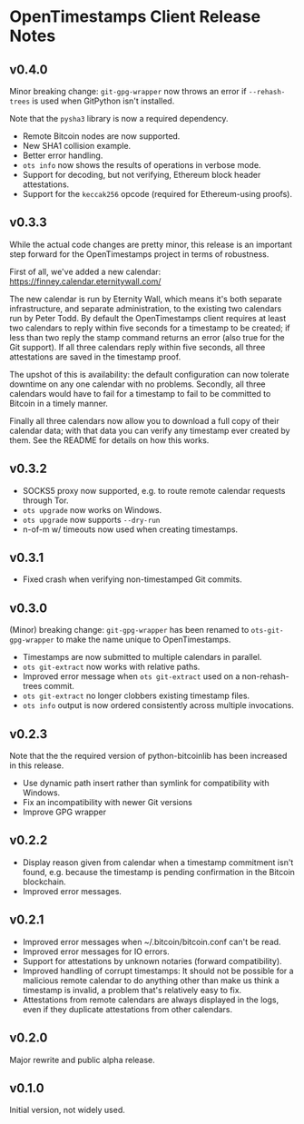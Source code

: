 # OpenTimestamps Client Release Notes

## v0.4.0

Minor breaking change: `git-gpg-wrapper` now throws an error if
`--rehash-trees` is used when GitPython isn't installed.

Note that the `pysha3` library is now a required dependency.

* Remote Bitcoin nodes are now supported.
* New SHA1 collision example.
* Better error handling.
* `ots info` now shows the results of operations in verbose mode.
* Support for decoding, but not verifying, Ethereum block header attestations.
* Support for the `keccak256` opcode (required for Ethereum-using proofs).


## v0.3.3

While the actual code changes are pretty minor, this release is an important
step forward for the OpenTimestamps project in terms of robustness.

First of all, we've added a new calendar: https://finney.calendar.eternitywall.com/

The new calendar is run by Eternity Wall, which means it's both separate
infrastructure, and separate administration, to the existing two calendars run
by Peter Todd. By default the OpenTimestamps client requires at least two
calendars to reply within five seconds for a timestamp to be created; if less
than two reply the stamp command returns an error (also true for the Git
support). If all three calendars reply within five seconds, all three
attestations are saved in the timestamp proof.

The upshot of this is availability: the default configuration can now tolerate
downtime on any one calendar with no problems. Secondly, all three calendars
would have to fail for a timestamp to fail to be committed to Bitcoin in a
timely manner.

Finally all three calendars now allow you to download a full copy of their
calendar data; with that data you can verify any timestamp ever created by
them. See the README for details on how this works.


## v0.3.2

* SOCKS5 proxy now supported, e.g. to route remote calendar requests through Tor.
* `ots upgrade` now works on Windows.
* `ots upgrade` now supports `--dry-run`
* n-of-m w/ timeouts now used when creating timestamps.


## v0.3.1

* Fixed crash when verifying non-timestamped Git commits.


## v0.3.0

(Minor) breaking change: `git-gpg-wrapper` has been renamed to
`ots-git-gpg-wrapper` to make the name unique to OpenTimestamps.

* Timestamps are now submitted to multiple calendars in parallel.
* `ots git-extract` now works with relative paths.
* Improved error message when `ots git-extract` used on a non-rehash-trees commit.
* `ots git-extract` no longer clobbers existing timestamp files.
* `ots info` output is now ordered consistently across multiple invocations.


## v0.2.3

Note that the the required version of python-bitcoinlib has been increased in
this release.

* Use dynamic path insert rather than symlink for compatibility with Windows.
* Fix an incompatibility with newer Git versions
* Improve GPG wrapper


## v0.2.2

* Display reason given from calendar when a timestamp commitment isn't found,
  e.g. because the timestamp is pending confirmation in the Bitcoin blockchain.
* Improved error messages.


## v0.2.1

* Improved error messages when ~/.bitcoin/bitcoin.conf can't be read.
* Improved error messages for IO errors.
* Support for attestations by unknown notaries (forward compatibility).
* Improved handling of corrupt timestamps: It should not be possible for
  a malicious remote calendar to do anything other than make us think a
  timestamp is invalid, a problem that's relatively easy to fix.
* Attestations from remote calendars are always displayed in the logs, even if
  they duplicate attestations from other calendars.


## v0.2.0

Major rewrite and public alpha release.


## v0.1.0

Initial version, not widely used.

